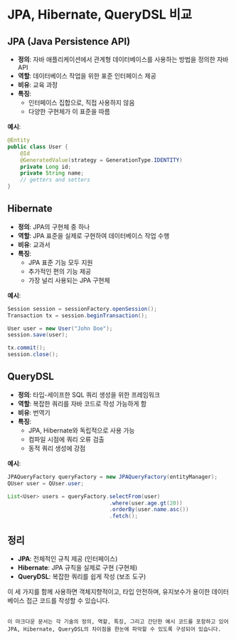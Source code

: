 # JPA, Hibernate, QueryDSL 비교

## JPA (Java Persistence API)

- **정의**: 자바 애플리케이션에서 관계형 데이터베이스를 사용하는 방법을 정의한 자바 API
- **역할**: 데이터베이스 작업을 위한 표준 인터페이스 제공
- **비유**: 교육 과정
- **특징**:
  - 인터페이스 집합으로, 직접 사용하지 않음
  - 다양한 구현체가 이 표준을 따름

**예시**:
```java
@Entity
public class User {
    @Id
    @GeneratedValue(strategy = GenerationType.IDENTITY)
    private Long id;
    private String name;
    // getters and setters
}
```

## Hibernate

- **정의**: JPA의 구현체 중 하나
- **역할**: JPA 표준을 실제로 구현하여 데이터베이스 작업 수행
- **비유**: 교과서
- **특징**:
  - JPA 표준 기능 모두 지원
  - 추가적인 편의 기능 제공
  - 가장 널리 사용되는 JPA 구현체

**예시**:
```java
Session session = sessionFactory.openSession();
Transaction tx = session.beginTransaction();

User user = new User("John Doe");
session.save(user);

tx.commit();
session.close();
```

## QueryDSL

- **정의**: 타입-세이프한 SQL 쿼리 생성을 위한 프레임워크
- **역할**: 복잡한 쿼리를 자바 코드로 작성 가능하게 함
- **비유**: 번역기
- **특징**:
  - JPA, Hibernate와 독립적으로 사용 가능
  - 컴파일 시점에 쿼리 오류 검출
  - 동적 쿼리 생성에 강점

**예시**:
```java
JPAQueryFactory queryFactory = new JPAQueryFactory(entityManager);
QUser user = QUser.user;

List<User> users = queryFactory.selectFrom(user)
                                .where(user.age.gt(20))
                                .orderBy(user.name.asc())
                                .fetch();
```

## 정리

- **JPA**: 전체적인 규칙 제공 (인터페이스)
- **Hibernate**: JPA 규칙을 실제로 구현 (구현체)
- **QueryDSL**: 복잡한 쿼리를 쉽게 작성 (보조 도구)

이 세 가지를 함께 사용하면 객체지향적이고, 타입 안전하며, 유지보수가 용이한 데이터베이스 접근 코드를 작성할 수 있습니다.
```

이 마크다운 문서는 각 기술의 정의, 역할, 특징, 그리고 간단한 예시 코드를 포함하고 있어 JPA, Hibernate, QueryDSL의 차이점을 한눈에 파악할 수 있도록 구성되어 있습니다.